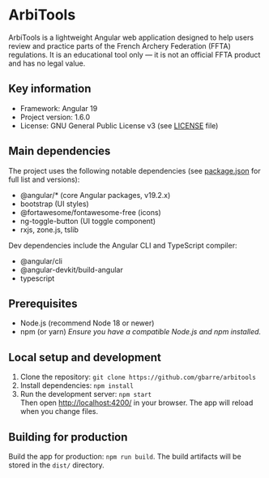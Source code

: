 # ArbiTools

ArbiTools is a lightweight Angular web application designed to help users
review and practice parts of the French Archery Federation (FFTA) regulations.
It is an educational tool only — it is not an official FFTA product and has no
legal value.

## Key information

- Framework: Angular 19
- Project version: 1.6.0
- License: GNU General Public License v3 (see [LICENSE](./LICENSE) file)

## Main dependencies

The project uses the following notable dependencies (see [package.json](./package.json) for full
list and versions):

- @angular/* (core Angular packages, v19.2.x)
- bootstrap (UI styles)
- @fortawesome/fontawesome-free (icons)
- ng-toggle-button (UI toggle component)
- rxjs, zone.js, tslib

Dev dependencies include the Angular CLI and TypeScript compiler:

- @angular/cli
- @angular-devkit/build-angular
- typescript

## Prerequisites

- Node.js (recommend Node 18 or newer)
- npm (or yarn) _Ensure you have a compatible Node.js and npm installed._

## Local setup and development

1. Clone the repository: `git clone https://github.com/gbarre/arbitools`
2. Install dependencies: `npm install`
3. Run the development server: `npm start` \
   Then open <http://localhost:4200/> in your browser. The app will reload when
   you change files.

## Building for production

Build the app for production: `npm run build`. The build artifacts will be
stored in the `dist/` directory.
